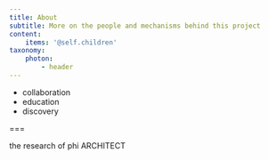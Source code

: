 ```yaml
---
title: About
subtitle: More on the people and mechanisms behind this project
content:
    items: '@self.children'
taxonomy:
    photon:
        - header
---
```


- collaboration
- education
- discovery

===

the research of phi ARCHITECT
